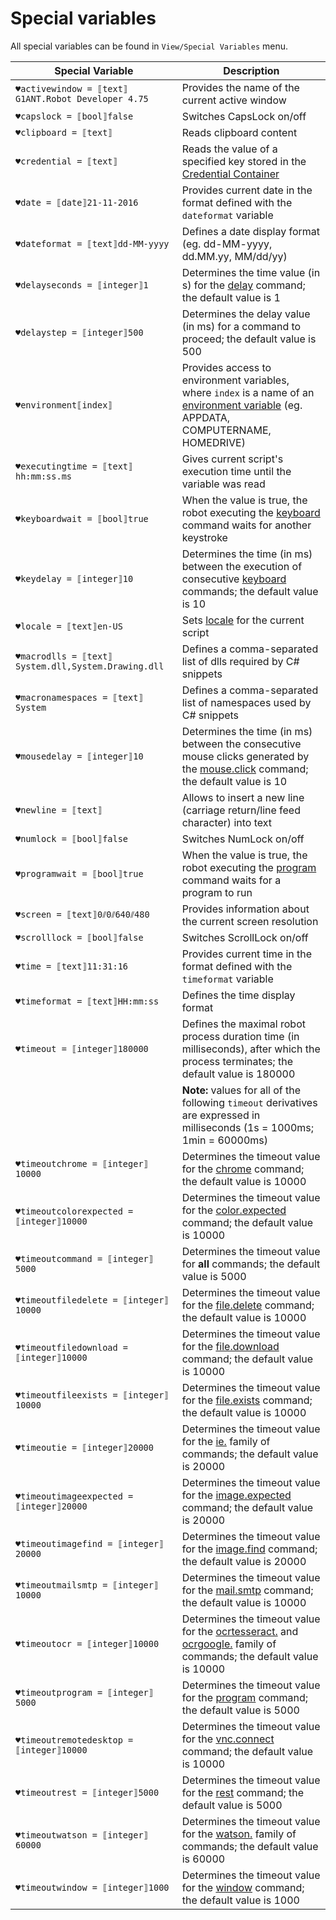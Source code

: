 # Special variables

All special variables can be found in `View/Special Variables` menu.

| Special Variable | Description |
| ---------------- | ----------- |
| `♥activewindow = ⟦text⟧G1ANT.Robot Developer 4.75`  | Provides the name of the current active window |
| `♥capslock = ⟦bool⟧false` | Switches CapsLock on/off |
| `♥clipboard = ⟦text⟧` | Reads clipboard content |
| `♥credential = ⟦text⟧` | Reads the value of a specified key stored in the [Credential Container](G1ANT.Manual/g1ant.robot-window/auxiliary-windows/credential-container.md) |
| `♥date = ⟦date⟧21-11-2016` | Provides current date in the format defined with the `dateformat` variable |
| `♥dateformat = ⟦text⟧dd-MM-yyyy` | Defines a date display format (eg. dd-MM-yyyy, dd.MM.yy, MM\/dd\/yy) |
| `♥delayseconds = ⟦integer⟧1` | Determines the time value (in s) for the [delay](G1ANT.Language/G1ANT.Addon.Core/Commands/DelayCommand.md) command; the default value is 1 |
| `♥delaystep = ⟦integer⟧500` | Determines the delay value (in ms) for a command to proceed; the default value is 500 |
| `♥environment⟦index⟧` | Provides access to environment variables, where `index` is a name of an [environment variable](environment.md) (eg. APPDATA, COMPUTERNAME, HOMEDRIVE) |
| `♥executingtime = ⟦text⟧hh:mm:ss.ms` | Gives current script's execution time until the variable was read |
| `♥keyboardwait = ⟦bool⟧true` | When the value is true, the robot executing the [keyboard](G1ANT.Language/G1ANT.Addon.Core/Commands/KeyboardCommand.md) command waits for another keystroke |
| `♥keydelay = ⟦integer⟧10` | Determines the time (in ms) between the execution of consecutive [keyboard](G1ANT.Language/G1ANT.Addon.Core/Commands/KeyboardCommand.md) commands; the default value is 10 |
| `♥locale = ⟦text⟧en-US` | Sets [locale](http://download1.parallels.com/SiteBuilder/Windows/docs/3.2/en_US/sitebulder-3.2-win-sdk-localization-pack-creation-guide/30801.htm) for the current script |
| `♥macrodlls = ⟦text⟧System.dll,System.Drawing.dll` | Defines a comma-separated list of dlls required by C# snippets |
| `♥macronamespaces = ⟦text⟧System` | Defines a comma-separated list of namespaces used by C# snippets |
| `♥mousedelay = ⟦integer⟧10` | Determines the time (in ms) between the consecutive mouse clicks generated by the [mouse.click](G1ANT.Language/G1ANT.Addon.Core/Commands/MouseClickCommand.md) command; the default value is 10 |
| `♥newline = ⟦text⟧` | Allows to insert a new line (carriage return/line feed character) into text |
| `♥numlock = ⟦bool⟧false` | Switches NumLock on/off |
| `♥programwait = ⟦bool⟧true` | When the value is true, the robot executing the [program](G1ANT.Language/G1ANT.Addon.Core/Commands/ProgramCommand.md) command waits for a program to run |
| `♥screen = ⟦text⟧0⫽0⫽640⫽480` | Provides information about the current screen resolution |
| `♥scrolllock = ⟦bool⟧false` | Switches ScrollLock on/off |
| `♥time = ⟦text⟧11:31:16` | Provides current time in the format defined with the `timeformat` variable |
| `♥timeformat = ⟦text⟧HH:mm:ss` | Defines the time display format |
| `♥timeout = ⟦integer⟧180000` | Defines the maximal robot process duration time (in milliseconds), after which the process terminates; the default value is 180000 |
||**Note:** values for all of the following `timeout` derivatives are expressed in milliseconds (1s = 1000ms; 1min = 60000ms) |
| `♥timeoutchrome = ⟦integer⟧10000` | Determines the timeout value for the [chrome](G1ANT.Language/G1ANT.Addon.Core/Commands/ChromeCommand.md) command; the default value is 10000 |
| `♥timeoutcolorexpected = ⟦integer⟧10000` | Determines the timeout value for the [color.expected](G1ANT.Language/G1ANT.Addon.Core/Commands/ColorExpectedCommand.md) command; the default value is 10000 |
| `♥timeoutcommand = ⟦integer⟧5000` | Determines the timeout value for **all** commands; the default value is 5000 |
| `♥timeoutfiledelete = ⟦integer⟧10000` | Determines the timeout value for the [file.delete](G1ANT.Language/G1ANT.Addon.Core/Commands/FileDeleteCommand.md) command; the default value is 10000 |
| `♥timeoutfiledownload = ⟦integer⟧10000` | Determines the timeout value for the [file.download](G1ANT.Language/G1ANT.Addon.Core/Commands/FileDownloadCommand.md) command; the default value is 10000 |
| `♥timeoutfileexists = ⟦integer⟧10000` | Determines the timeout value for the [file.exists](G1ANT.Language/G1ANT.Addon.Core/Commands/FileExistsCommand.md) command; the default value is 10000 |
| `♥timeoutie = ⟦integer⟧20000` | Determines the timeout value for the [ie.](G1ANT.Addon/G1ANT.Addon.IExplorer/G1ANT.Addon.IExplorer/Addon.md) family of commands; the default value is 20000 |
| `♥timeoutimageexpected = ⟦integer⟧20000` | Determines the timeout value for the [image.expected](G1ANT.Addon/G1ANT.Addon.Images/G1ANT.Addon.Images/Commands/ImageExpectedCommand.md) command; the default value is 20000 |
| `♥timeoutimagefind = ⟦integer⟧20000` | Determines the timeout value for the [image.find](G1ANT.Addon/G1ANT.Addon.Images/G1ANT.Addon.Images/Commands/ImageFindCommand.md) command; the default value is 20000 |
| `♥timeoutmailsmtp = ⟦integer⟧10000` | Determines the timeout value for the [mail.smtp](G1ANT.Addon/G1ANT.Addon.Net/G1ANT.Addon.Net/Commands/MailSmtpCommand.md) command; the default value is 10000 |
| `♥timeoutocr = ⟦integer⟧10000` | Determines the timeout value for the [ocrtesseract.](G1ANT.Addon/G1ANT.Addon.Ocr.Tesseract/G1ANT.Addon.Ocr.Tesseract/Addon.md) and [ocrgoogle.](G1ANT.Addon/G1ANT.Addon.Ocr.Google/G1ANT.Addon.Ocr.Google/Addon.md) family of commands; the default value is 10000 |
| `♥timeoutprogram = ⟦integer⟧5000` | Determines the timeout value for the [program](G1ANT.Language/G1ANT.Addon.Core/Commands/ProgramCommand.md) command; the default value is 5000 |
| `♥timeoutremotedesktop = ⟦integer⟧10000` | Determines the timeout value for the [vnc.connect](G1ANT.Addon/G1ANT.Addon.Net/G1ANT.Addon.Net/Commands/VncConnectCommand.md) command; the default value is 10000 |
| `♥timeoutrest = ⟦integer⟧5000` | Determines the timeout value for the [rest](G1ANT.Addon/G1ANT.Addon.Net/G1ANT.Addon.Net/Commands/RestCommand.md) command; the default value is 5000 |
| `♥timeoutwatson = ⟦integer⟧60000` | Determines the timeout value for the [watson.](G1ANT.Addon/G1ANT.Addon.Watson/G1ANT.Addon.Watson/Addon.md) family of commands; the default value is 60000 |
| `♥timeoutwindow = ⟦integer⟧1000` | Determines the timeout value for the [window](G1ANT.Language/G1ANT.Addon.Core/Commands/WindowCommand.md) command; the default value is 1000 |

